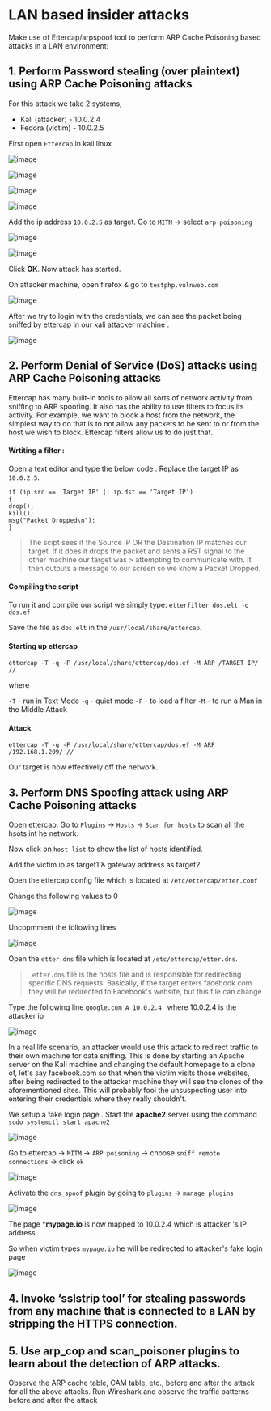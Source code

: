 # LAN based insider attacks


Make use of Ettercap/arpspoof tool to perform ARP Cache Poisoning based attacks in a LAN
environment:

## 1. Perform Password stealing (over plaintext) using ARP Cache Poisoning attacks

For this attack we take 2 systems, 

- Kali (attacker) - 10.0.2.4
- Fedora (victim) - 10.0.2.5

First open `Ettercap` in kali linux

![image](https://user-images.githubusercontent.com/67383098/227707390-3f713cac-ab0d-49cf-b7ff-e9a0eb6071e1.png)

![image](https://user-images.githubusercontent.com/67383098/227707494-dee50bd4-2060-4b37-bc30-cacd7f567ba4.png)

![image](https://user-images.githubusercontent.com/67383098/227707588-259bf7ee-4b21-496f-acd7-bf9524a4b214.png)

![image](https://user-images.githubusercontent.com/67383098/227707616-48f7c6ec-6878-4e60-9140-05e3200411e5.png)

Add the ip address `10.0.2.5` as target.
Go to `MITM` -> select `arp poisoning`

![image](https://user-images.githubusercontent.com/67383098/227707736-b39fa6b7-5042-4297-8b85-0929575b5b16.png)

![image](https://user-images.githubusercontent.com/67383098/227707796-8adc7383-2049-4771-afdc-91a11afa2c4f.png)

Click **OK**. Now attack has started.

On attacker machine, open firefox & go to `testphp.vulnweb.com`

![image](https://user-images.githubusercontent.com/67383098/227707932-689b2035-4be9-4364-ace1-30abbe179712.png)

After we try to login with the credentials, we can see the packet being sniffed by ettercap in our kali attacker machine .

![image](https://user-images.githubusercontent.com/67383098/227708010-ebe6e2e4-8b17-4e59-acb5-67eb593e0326.png)




## 2. Perform Denial of Service (DoS) attacks using ARP Cache Poisoning attacks

Ettercap has many built-in tools to allow all sorts of network activity from sniffing to ARP spoofing. It also has the ability to use filters to focus its activity. For example, we want to block a host from the network, the simplest way to do that is to not allow any packets to be sent to or from the host we wish to block. Ettercap filters allow us to do just that.

#### Wrtiting a filter :

Open a text editor and type the below code . Replace the target IP as `10.0.2.5`.

```
if (ip.src == 'Target IP' || ip.dst == 'Target IP')
{
drop();
kill();
msg("Packet Dropped\n");
}
```
> The scipt sees if the Source IP OR  the Destination IP matches our target. If it does it drops the packet and sents a RST signal to the other machine our target was > attempting to communicate with. It then outputs a message to our screen so we know a Packet Dropped.

#### Compiling the script

To run it and compile our script we simply type: `etterfilter dos.elt -o dos.ef`

Save the file as `dos.elt` in the `/usr/local/share/ettercap`.

#### Starting up ettercap

`ettercap -T -q -F /usr/local/share/ettercap/dos.ef -M ARP /TARGET IP/ //`

where

`-T` - run in Text Mode
`-q` - quiet mode 
`-F` - to load a filter
`-M` - to run a Man in the Middle Attack

#### Attack

`ettercap -T -q -F /usr/local/share/ettercap/dos.ef -M ARP /192.168.1.209/ //`

Our target is now effectively off the network.




## 3. Perform DNS Spoofing attack using ARP Cache Poisoning attacks

Open ettercap. Go to `Plugins` -> `Hosts` -> `Scan for hosts` to scan all the hsots int he network.

Now click on `host list` to show the list of hosts identified.

Add the victim ip as target1 & gateway address as target2.

Open the ettercap config file which is located at `/etc/ettercap/etter.conf`

Change the following values to 0

![image](https://user-images.githubusercontent.com/67383098/227730162-ed9b4e48-e3ae-4e3a-89e8-efb694dc4f38.png)

Uncopmment the following lines

![image](https://user-images.githubusercontent.com/67383098/227730257-d4e9ca6e-cf51-4113-9423-d7ba513091b5.png)


Open the `etter.dns` file which is located at `/etc/ettercap/etter.dns`.

>` etter.dns` file is the hosts file and is responsible for redirecting specific DNS requests. Basically, if the target enters facebook.com they will be redirected to 
> Facebook's website, but this file can change

Type the following line  `google.com A 10.0.2.4 ` where 10.0.2.4 is the attacker ip

![image](https://user-images.githubusercontent.com/67383098/227732838-8729c151-af9d-4692-a8ea-03ab2db9fc63.png)

In a real life scenario, an attacker would use this attack to redirect traffic to their own machine for data sniffing. This is done by starting an Apache server on the Kali machine and changing the default homepage to a clone of, let's say facebook.com  so that when the victim visits those websites, after being redirected to the attacker machine they will see the clones of the aforementioned sites. This will probably fool the unsuspecting user into entering their credentials where they really shouldn't.


We setup a fake login page . Start the **apache2** server using the command `sudo systemctl start apache2`

![image](https://user-images.githubusercontent.com/67383098/227728008-785f27a3-e5f3-438f-830d-ec8e761bea37.png)

Go to ettercap -> `MITM` -> `ARP poisoning` -> choose `sniff remote connections` -> click `ok`

![image](https://user-images.githubusercontent.com/67383098/227728129-c06a3d1e-ef8e-4e8d-bb12-eaa9eb31b44b.png)

Activate the `dns_spoof` plugin by going to `plugins` -> `manage plugins` 

![image](https://user-images.githubusercontent.com/67383098/227732624-2399d27a-a0fa-4d73-bfb1-f60892df61d1.png)

The page ***mypage.io** is now mapped to 10.0.2.4 which is attacker 's IP address. 

So when victim types `mypage.io` he will be redirected to attacker's fake login page

![image](https://user-images.githubusercontent.com/67383098/227730302-1ed994d3-0ef7-4acf-8b12-40974b0892a6.png)





## 4. Invoke ‘sslstrip tool’ for stealing passwords from any machine that is connected to a LAN by stripping the HTTPS connection.

## 5. Use arp_cop and scan_poisoner plugins to learn about the detection of ARP attacks.


Observe the ARP cache table, CAM table, etc., before and after the attack for all the above attacks. Run
Wireshark and observe the traffic patterns before and after the attack
